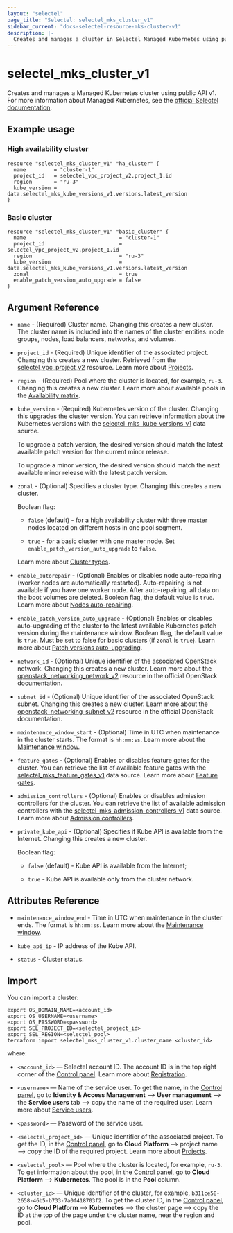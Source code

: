```yaml
---
layout: "selectel"
page_title: "Selectel: selectel_mks_cluster_v1"
sidebar_current: "docs-selectel-resource-mks-cluster-v1"
description: |-
  Creates and manages a cluster in Selectel Managed Kubernetes using public API v1.
---
```


# selectel\_mks\_cluster\_v1

Creates and manages a Managed Kubernetes cluster using public API v1. For more information about Managed Kubernetes, see the [official Selectel documentation](https://docs.selectel.ru/en/cloud/managed-kubernetes/).

## Example usage

### High availability cluster

```hcl
resource "selectel_mks_cluster_v1" "ha_cluster" {
  name         = "cluster-1"
  project_id   = selectel_vpc_project_v2.project_1.id
  region       = "ru-3"
  kube_version = data.selectel_mks_kube_versions_v1.versions.latest_version
}
```

### Basic cluster

```hcl
resource "selectel_mks_cluster_v1" "basic_cluster" {
  name                              = "cluster-1"
  project_id                        = selectel_vpc_project_v2.project_1.id
  region                            = "ru-3"
  kube_version                      = data.selectel_mks_kube_versions_v1.versions.latest_version
  zonal                             = true
  enable_patch_version_auto_upgrade = false
}
```

## Argument Reference

* `name` - (Required) Cluster name. Changing this creates a new cluster. The cluster name is included into the names of the cluster entities: node groups, nodes, load balancers, networks, and volumes.

* `project_id` - (Required) Unique identifier of the associated project. Changing this creates a new cluster. Retrieved from the [selectel_vpc_project_v2](https://registry.terraform.io/providers/selectel/selectel/latest/docs/resources/vpc_project_v2) resource. Learn more about [Projects](https://docs.selectel.ru/en/cloud/managed-kubernetes/about/projects/).

* `region` - (Required) Pool where the cluster is located, for example, `ru-3`. Changing this creates a new cluster. Learn more about available pools in the [Availability matrix](https://docs.selectel.ru/en/control-panel-actions/availability-matrix/#managed-kubernetes).

* `kube_version` - (Required) Kubernetes version of the cluster. Changing this upgrades the cluster version. You can retrieve information about the Kubernetes versions with the [selectel_mks_kube_versions_v1](https://registry.terraform.io/providers/selectel/selectel/latest/docs/data-sources/mks_kube_versions_v1) data source.
  
  To upgrade a patch version, the desired version should match the latest available patch version for the current minor release.
  
  To upgrade a minor version, the desired version should match the next available minor release with the latest patch version.

* `zonal` - (Optional) Specifies a cluster type. Changing this creates a new cluster.
  
  Boolean flag:

  * `false` (default) - for a high availability cluster with three master nodes located on different hosts in one pool segment.
  
  * `true` - for a basic cluster with one master node. Set `enable_patch_version_auto_upgrade` to `false`.

  Learn more about [Cluster types](https://docs.selectel.ru/en/cloud/managed-kubernetes/about/about-managed-kubernetes/#cluster-types).

* `enable_autorepair` - (Optional) Enables or disables node auto-repairing (worker nodes are automatically restarted). Auto-repairing is not available if you have one worker node. After auto-repairing, all data on the boot volumes are deleted. Boolean flag, the default value is `true`. Learn more about [Nodes auto-repairing](https://docs.selectel.ru/en/cloud/managed-kubernetes/node-groups/reinstall-nodes/).

* `enable_patch_version_auto_upgrade` - (Optional) Enables or disables auto-upgrading of the cluster to the latest available Kubernetes patch version during the maintenance window. Boolean flag, the default value is `true`. Must be set to false for basic clusters (if `zonal` is `true`).  Learn more about [Patch versions auto-upgrading](https://docs.selectel.ru/en/cloud/managed-kubernetes/clusters/upgrade-version/).

* `network_id` - (Optional) Unique identifier of the associated OpenStack network. Changing this creates a new cluster. Learn more about the [openstack_networking_network_v2](https://registry.terraform.io/providers/terraform-provider-openstack/openstack/latest/docs/data-sources/networking_network_v2) resource in the official OpenStack documentation.

* `subnet_id` - (Optional) Unique identifier of the associated OpenStack subnet. Changing this creates a new cluster. Learn more about the [openstack_networking_subnet_v2](https://registry.terraform.io/providers/terraform-provider-openstack/openstack/latest/docs/data-sources/networking_subnet_v2) resource in the official OpenStack documentation.

* `maintenance_window_start` - (Optional) Time in UTC when maintenance in the cluster starts. The format is `hh:mm:ss`. Learn more about the [Maintenance window](https://docs.selectel.ru/en/cloud/managed-kubernetes/clusters/set-up-maintenance-window/).

* `feature_gates` - (Optional) Enables or disables feature gates for the cluster. You can retrieve the list of available feature gates with the [selectel_mks_feature_gates_v1](https://registry.terraform.io/providers/selectel/selectel/latest/docs/data-sources/mks_feature_gates_v1) data source. Learn more about [Feature gates](https://docs.selectel.ru/en/cloud/managed-kubernetes/clusters/feature-gates/).

* `admission_controllers` - (Optional) Enables or disables admission controllers for the cluster. You can retrieve  the list of available admission controllers with the [selectel_mks_admission_controllers_v1](https://registry.terraform.io/providers/selectel/selectel/latest/docs/data-sources/mks_admission_controllers_v1) data source. Learn more about [Admission controllers](https://docs.selectel.ru/en/cloud/managed-kubernetes/clusters/admission-controllers/).

* `private_kube_api` - (Optional) Specifies if Kube API is available from the Internet. Changing this creates a new cluster.

  Boolean flag:

  * `false` (default) - Kube API is available from the Internet;
  
  * `true` - Kube API is available only from the cluster network.

## Attributes Reference

* `maintenance_window_end` - Time in UTC when maintenance in the cluster ends. The format is `hh:mm:ss`. Learn more about the [Maintenance window](https://docs.selectel.ru/en/cloud/managed-kubernetes/clusters/set-up-maintenance-window/).

* `kube_api_ip` - IP address of the Kube API.

* `status` - Cluster status.

## Import

You can import a cluster:

```shell
export OS_DOMAIN_NAME=<account_id>
export OS_USERNAME=<username>
export OS_PASSWORD=<password>
export SEL_PROJECT_ID=<selectel_project_id>
export SEL_REGION=<selectel_pool>
terraform import selectel_mks_cluster_v1.cluster_name <cluster_id>
```

where:

* `<account_id>` — Selectel account ID. The account ID is in the top right corner of the [Control panel](https://my.selectel.ru/). Learn more about [Registration](https://docs.selectel.ru/en/control-panel-actions/account/registration/).

* `<username>` — Name of the service user. To get the name, in the [Control panel](https://my.selectel.ru/iam/users_management/users?type=service), go to **Identity & Access Management** ⟶ **User management** ⟶ the **Service users** tab ⟶ copy the name of the required user. Learn more about [Service users](https://docs.selectel.ru/en/control-panel-actions/users-and-roles/user-types-and-roles/).

* `<password>` — Password of the service user. 

* `<selectel_project_id>` — Unique identifier of the associated project. To get the ID, in the [Control panel](https://my.selectel.ru/vpc/mks), go to **Cloud Platform** ⟶ project name ⟶ copy the ID of the required project. Learn more about [Projects](https://docs.selectel.ru/en/cloud/managed-kubernetes/about/projects/).

* `<selectel_pool>` — Pool where the cluster is located, for example, `ru-3`. To get information about the pool, in the [Control panel](https://my.selectel.ru/vpc/mks/), go to **Cloud Platform** ⟶ **Kubernetes**. The pool is in the **Pool** column.

* `<cluster_id>` — Unique identifier of the cluster, for example, `b311ce58-2658-46b5-b733-7a0f418703f2`. To get the cluster ID, in the [Control panel](https://my.selectel.ru/vpc/mks/), go to **Cloud Platform** ⟶ **Kubernetes** ⟶ the cluster page ⟶ copy the ID at the top of the page under the cluster name, near the region and pool.